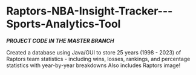 # Raptors-NBA-Insight-Tracker---Sports-Analytics-Tool
***PROJECT CODE IN THE MASTER BRANCH***

Created a database using Java/GUI to store 25 years (1998 - 2023) of Raptors team statistics - including wins, losses, rankings, and percentage statistics with year-by-year breakdowns
Also includes Raptors image!
